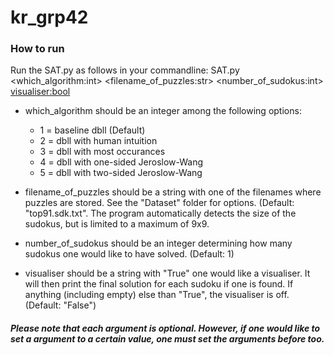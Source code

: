 # kr_grp42

### How to run
Run the SAT.py as follows in your commandline:
SAT.py <which_algorithm:int> <filename_of_puzzles:str> <number_of_sudokus:int> <visualiser:bool>

- which_algorithm should be an integer among the following options:
  - 1 = baseline dbll (Default)
  - 2 = dbll with human intuition
  - 3 = dbll with most occurances 
  - 4 = dbll with one-sided Jeroslow-Wang
  - 5 = dbll with two-sided Jeroslow-Wang
  
- filename_of_puzzles should be a string with one of the filenames where puzzles are stored. See the "Dataset" folder for options. (Default: "top91.sdk.txt". The program automatically detects the size of the sudokus, but is limited to a maximum of 9x9.
- number_of_sudokus should be an integer determining how many sudokus one would like to have solved. (Default: 1)
- visualiser should be a string with "True" one would like a visualiser. It will then print the final solution for each sudoku if one is found. If anything (including empty) else than "True", the visualiser is off. (Default: "False")

##### Please note that each argument is optional. However, if one would like to set a argument to a certain value, one must set the arguments before too.
